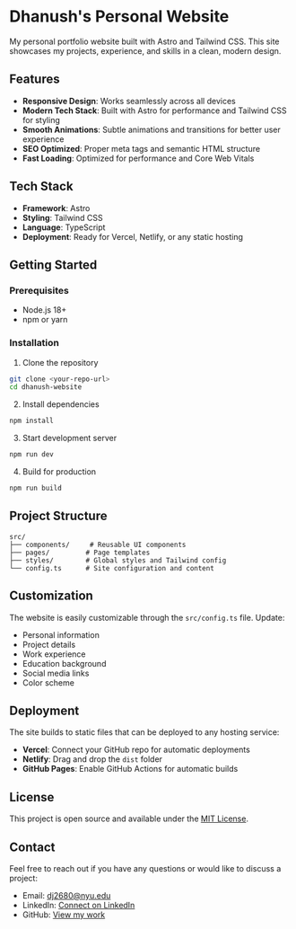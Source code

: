 # Dhanush's Personal Website

My personal portfolio website built with Astro and Tailwind CSS. This site showcases my projects, experience, and skills in a clean, modern design.

## Features

- **Responsive Design**: Works seamlessly across all devices
- **Modern Tech Stack**: Built with Astro for performance and Tailwind CSS for styling
- **Smooth Animations**: Subtle animations and transitions for better user experience
- **SEO Optimized**: Proper meta tags and semantic HTML structure
- **Fast Loading**: Optimized for performance and Core Web Vitals

## Tech Stack

- **Framework**: Astro
- **Styling**: Tailwind CSS
- **Language**: TypeScript
- **Deployment**: Ready for Vercel, Netlify, or any static hosting

## Getting Started

### Prerequisites

- Node.js 18+ 
- npm or yarn

### Installation

1. Clone the repository
```bash
git clone <your-repo-url>
cd dhanush-website
```

2. Install dependencies
```bash
npm install
```

3. Start development server
```bash
npm run dev
```

4. Build for production
```bash
npm run build
```

## Project Structure

```
src/
├── components/     # Reusable UI components
├── pages/         # Page templates
├── styles/        # Global styles and Tailwind config
└── config.ts      # Site configuration and content
```

## Customization

The website is easily customizable through the `src/config.ts` file. Update:

- Personal information
- Project details
- Work experience
- Education background
- Social media links
- Color scheme

## Deployment

The site builds to static files that can be deployed to any hosting service:

- **Vercel**: Connect your GitHub repo for automatic deployments
- **Netlify**: Drag and drop the `dist` folder
- **GitHub Pages**: Enable GitHub Actions for automatic builds

## License

This project is open source and available under the [MIT License](LICENSE).

## Contact

Feel free to reach out if you have any questions or would like to discuss a project:

- Email: dj2680@nyu.edu
- LinkedIn: [Connect on LinkedIn]([https://linkedin.com/in/dhanush-dev](https://www.linkedin.com/in/dhanushkumar-jv-2b0564248/))
- GitHub: [View my work]([https://github.com/dhanush-dev](https://github.com/Dhanush010?tab=repositories))
